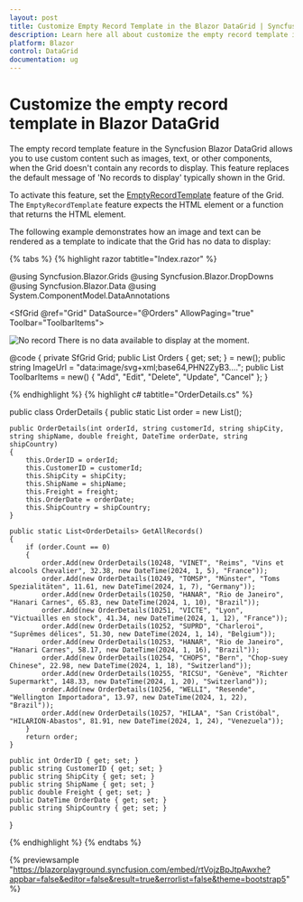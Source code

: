 ```yaml
---
layout: post
title: Customize Empty Record Template in the Blazor DataGrid | Syncfusion
description: Learn here all about customize the empty record template in Syncfusion Blazor DataGrid.
platform: Blazor
control: DataGrid
documentation: ug
---
```


# Customize the empty record template in Blazor DataGrid

The empty record template feature in the Syncfusion Blazor DataGrid allows you to use custom content such as images, text, or other components, when the Grid doesn't contain any records to display. This feature replaces the default message of 'No records to display' typically shown in the Grid.

To activate this feature, set the [EmptyRecordTemplate](https://help.syncfusion.com/cr/blazor/Syncfusion.Blazor.Grids.GridTemplates.html#Syncfusion_Blazor_Grids_GridTemplates_EmptyRecordTemplate) feature of the Grid. The `EmptyRecordTemplate` feature expects the HTML element or a function that returns the HTML element.

The following example demonstrates how an image and text can be rendered as a template to indicate that the Grid has no data to display:

{% tabs %}
{% highlight razor tabtitle="Index.razor" %}

@using Syncfusion.Blazor.Grids
@using Syncfusion.Blazor.DropDowns
@using Syncfusion.Blazor.Data
@using System.ComponentModel.DataAnnotations

<SfGrid @ref="Grid" DataSource="@Orders" AllowPaging="true" Toolbar="ToolbarItems">
    <GridEditSettings AllowAdding="true" AllowEditing="true" AllowDeleting="true" Mode="Syncfusion.Blazor.Grids.EditMode.Normal"></GridEditSettings>
    <GridPageSettings PageCount="5"></GridPageSettings>
    <GridTemplates>
        <EmptyRecordTemplate>
            <div class="emptyRecordTemplate text-center">
                <img src="@ImageUrl" class="e-emptyRecord" alt="No record" />
                <span>There is no data available to display at the moment.</span>
            </div>
        </EmptyRecordTemplate>
    </GridTemplates>
    <GridColumns>
        <GridColumn Field=@nameof(OrderDetails.OrderID) HeaderText="Order ID" IsPrimaryKey="true" Width="140" ValidationRules="@(new Syncfusion.Blazor.Grids.ValidationRules{ Required=true, Number=true})" TextAlign="Syncfusion.Blazor.Grids.TextAlign.Right"></GridColumn>
        <GridColumn Field=@nameof(OrderDetails.CustomerID) HeaderText="Customer ID" Width="140" ValidationRules="@(new Syncfusion.Blazor.Grids.ValidationRules{ Required=true})"></GridColumn>
<GridColumn Field=@nameof(OrderDetails.Freight) HeaderText="Freight" Width="140" Format="C2" EditType="EditType.NumericEdit" ValidationRules="@(new Syncfusion.Blazor.Grids.ValidationRules{ Required=true, Number=true})" TextAlign="Syncfusion.Blazor.Grids.TextAlign.Right"></GridColumn>
        <GridColumn Field=@nameof(OrderDetails.OrderDate) HeaderText="Order Date" Width="120" EditType="EditType.DateTimePickerEdit" Format="M/d/yyyy hh:mm tt" TextAlign="Syncfusion.Blazor.Grids.TextAlign.Right"></GridColumn>
        <GridColumn Field=@nameof(OrderDetails.ShipCountry) HeaderText="Ship Country" Width="150" EditType="EditType.DropDownEdit" ></GridColumn>
    </GridColumns>
</SfGrid>

@code {
    private SfGrid<OrderDetails> Grid;
    public List<OrderDetails> Orders { get; set; } = new();
    public string ImageUrl = "data:image/svg+xml;base64,PHN2ZyB3...."; 
    public List<string> ToolbarItems = new() { "Add", "Edit", "Delete", "Update", "Cancel" };
}

{% endhighlight %}
{% highlight c# tabtitle="OrderDetails.cs" %}

public class OrderDetails
{
    public static List<OrderDetails> order = new List<OrderDetails>();

    public OrderDetails(int orderId, string customerId, string shipCity, string shipName, double freight, DateTime orderDate, string shipCountry)
    {
        this.OrderID = orderId;
        this.CustomerID = customerId;
        this.ShipCity = shipCity;
        this.ShipName = shipName;
        this.Freight = freight;
        this.OrderDate = orderDate;
        this.ShipCountry = shipCountry;
    }

    public static List<OrderDetails> GetAllRecords()
    {
        if (order.Count == 0)
        {
            order.Add(new OrderDetails(10248, "VINET", "Reims", "Vins et alcools Chevalier", 32.38, new DateTime(2024, 1, 5), "France"));
            order.Add(new OrderDetails(10249, "TOMSP", "Münster", "Toms Spezialitäten", 11.61, new DateTime(2024, 1, 7), "Germany"));
            order.Add(new OrderDetails(10250, "HANAR", "Rio de Janeiro", "Hanari Carnes", 65.83, new DateTime(2024, 1, 10), "Brazil"));
            order.Add(new OrderDetails(10251, "VICTE", "Lyon", "Victuailles en stock", 41.34, new DateTime(2024, 1, 12), "France"));
            order.Add(new OrderDetails(10252, "SUPRD", "Charleroi", "Suprêmes délices", 51.30, new DateTime(2024, 1, 14), "Belgium"));
            order.Add(new OrderDetails(10253, "HANAR", "Rio de Janeiro", "Hanari Carnes", 58.17, new DateTime(2024, 1, 16), "Brazil"));
            order.Add(new OrderDetails(10254, "CHOPS", "Bern", "Chop-suey Chinese", 22.98, new DateTime(2024, 1, 18), "Switzerland"));
            order.Add(new OrderDetails(10255, "RICSU", "Genève", "Richter Supermarkt", 148.33, new DateTime(2024, 1, 20), "Switzerland"));
            order.Add(new OrderDetails(10256, "WELLI", "Resende", "Wellington Importadora", 13.97, new DateTime(2024, 1, 22), "Brazil"));
            order.Add(new OrderDetails(10257, "HILAA", "San Cristóbal", "HILARION-Abastos", 81.91, new DateTime(2024, 1, 24), "Venezuela"));
        }
        return order;
    }

    public int OrderID { get; set; }
    public string CustomerID { get; set; }
    public string ShipCity { get; set; }
    public string ShipName { get; set; }
    public double Freight { get; set; }
    public DateTime OrderDate { get; set; }
    public string ShipCountry { get; set; }
}

{% endhighlight %}
{% endtabs %}

{% previewsample "https://blazorplayground.syncfusion.com/embed/rtVojzBpJtpAwxhe?appbar=false&editor=false&result=true&errorlist=false&theme=bootstrap5" %}